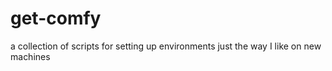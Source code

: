 # get-comfy
a collection of scripts for setting up environments just the way I like on new machines
